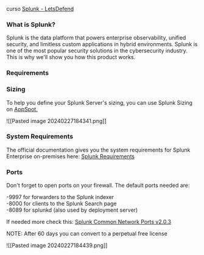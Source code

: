 curso [Splunk - LetsDefend](https://app.letsdefend.io/training/lessons/splunk)
### What is Splunk?

Splunk is the data platform that powers enterprise observability, unified security, and limitless custom applications in hybrid environments. Splunk is one of the most popular security solutions in the cybersecurity industry. This is why we'll show you how this product works.

### Requirements

### Sizing

To help you define your Splunk Server's sizing, you can use Splunk Sizing on [AppSpot.](https://splunk-sizing.appspot.com/)

![[Pasted image 20240227184341.png]]

### System Requirements

The official documentation gives you the system requirements for Splunk Enterprise on-premises here: [Splunk Requirements](https://docs.splunk.com/Documentation/Splunk/9.0.1/Installation/Systemrequirements)

### Ports

Don't forget to open ports on your firewall. The default ports needed are:

-9997 for forwarders to the Splunk indexer  
-8000 for clients to the Splunk Search page  
-8089 for splunkd (also used by deployment server)  

If needed more check this: [Splunk Common Network Ports v2.0.3](http://downloads.jordan2000.com/splunk/Splunk-Common-Network-Ports-v2.0.3.png)

NOTE: After 60 days you can convert to a perpetual free license

![[Pasted image 20240227184439.png]]
